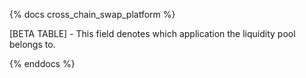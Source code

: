 {% docs cross_chain_swap_platform %}

[BETA TABLE] - This field denotes which application the liquidity pool belongs to. 

{% enddocs %}